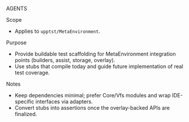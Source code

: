 AGENTS

Scope
- Applies to `upptst/MetaEnvironment`.

Purpose
- Provide buildable test scaffolding for MetaEnvironment integration points (builders, assist, storage, overlay).
- Use stubs that compile today and guide future implementation of real test coverage.

Notes
- Keep dependencies minimal; prefer Core/Vfs modules and wrap IDE-specific interfaces via adapters.
- Convert stubs into assertions once the overlay-backed APIs are finalized.
